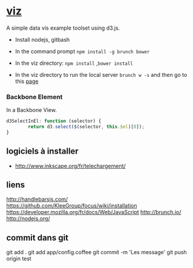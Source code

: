 [viz](https://github.com/pierr/viz/tree/test)
===
A simple data vis example toolset using d3.js.

- Install nodejs, gitbash

- In the command prompt `npm install -g brunch bower`
- In the viz directory: `npm install` ,`bower install`
- In the viz directory to run the local server `brunch w -s` and then go to this [page](http://localhost:3333)

### Backbone Element
In a Backbone View.
```javascript
d3SelectInEl: function (selector) {
        return d3.select($(selector, this.$el)[0]);
}
```

## logiciels à installer
- http://www.inkscape.org/fr/telechargement/

## liens
http://handlebarsjs.com/
https://github.com/KleeGroup/focus/wiki/installation
https://developer.mozilla.org/fr/docs/Web/JavaScript
http://brunch.io/
http://nodejs.org/


## commit dans git
git add .
git add app/config.coffee
git commit -m 'Les message'
git push origin test
